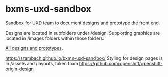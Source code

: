 # bxms-uxd-sandbox
Sandbox for UXD team to document designs and prototype the front end.

Designs are located in subfolders under /design. Supporting graphics are located in /images folders within those folders.

[All designs and prototypes](https://srambach.github.io/bxms-uxd-sandbox/).

https://srambach.github.io/bxms-uxd-sandbox/
Styling for design pages is in /assets and /layouts, taken from https://github.com/openshift/openshift-origin-design
